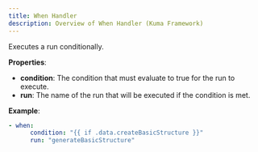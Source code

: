 ```yaml
---
title: When Handler
description: Overview of When Handler (Kuma Framework)
---
```


Executes a run conditionally.

**Properties**:
- **condition**: The condition that must evaluate to true for the run to execute.
- **run**: The name of the run that will be executed if the condition is met.

**Example**:
```yaml
- when:
      condition: "{{ if .data.createBasicStructure }}"
      run: "generateBasicStructure"
```